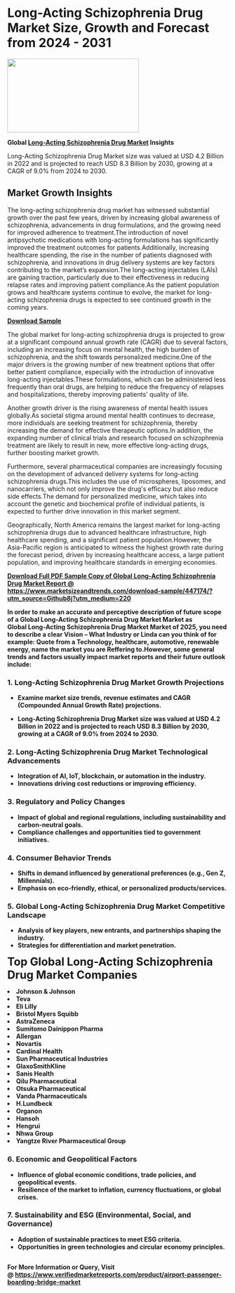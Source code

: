 <H1>Long-Acting Schizophrenia Drug Market Size, Growth and Forecast from 2024 - 2031</H1><img class="aligncenter size-medium wp-image-584254" src="https://thirdeyenews.in/wp-content/uploads/2024/09/Global-Market-Research-300x168.jpeg" alt="" width="300" height="168" /><p><strong>Global&nbsp;<a href="https://www.marketsizeandtrends.com/download-sample/447174/?utm_source=Github8j?utm_medium=220">Long-Acting Schizophrenia Drug Market</a> Insights</strong></p><p>Long-Acting Schizophrenia Drug Market size was valued at USD 4.2 Billion in 2022 and is projected to reach USD 8.3 Billion by 2030, growing at a CAGR of 9.0% from 2024 to 2030.</p><p><h2>Market Growth Insights</h2> <p>The long-acting schizophrenia drug market has witnessed substantial growth over the past few years, driven by increasing global awareness of schizophrenia, advancements in drug formulations, and the growing need for improved adherence to treatment.The introduction of novel antipsychotic medications with long-acting formulations has significantly improved the treatment outcomes for patients.Additionally, increasing healthcare spending, the rise in the number of patients diagnosed with schizophrenia, and innovations in drug delivery systems are key factors contributing to the market’s expansion.The long-acting injectables (LAIs) are gaining traction, particularly due to their effectiveness in reducing relapse rates and improving patient compliance.As the patient population grows and healthcare systems continue to evolve, the market for long-acting schizophrenia drugs is expected to see continued growth in the coming years.</p> <p><strong><a href="#">Download Sample</a></strong></p> <p>The global market for long-acting schizophrenia drugs is projected to grow at a significant compound annual growth rate (CAGR) due to several factors, including an increasing focus on mental health, the high burden of schizophrenia, and the shift towards personalized medicine.One of the major drivers is the growing number of new treatment options that offer better patient compliance, especially with the introduction of innovative long-acting injectables.These formulations, which can be administered less frequently than oral drugs, are helping to reduce the frequency of relapses and hospitalizations, thereby improving patients' quality of life.</p> <p>Another growth driver is the rising awareness of mental health issues globally.As societal stigma around mental health continues to decrease, more individuals are seeking treatment for schizophrenia, thereby increasing the demand for effective therapeutic options.In addition, the expanding number of clinical trials and research focused on schizophrenia treatment are likely to result in new, more effective long-acting drugs, further boosting market growth.</p> <p>Furthermore, several pharmaceutical companies are increasingly focusing on the development of advanced delivery systems for long-acting schizophrenia drugs.This includes the use of microspheres, liposomes, and nanocarriers, which not only improve the drug's efficacy but also reduce side effects.The demand for personalized medicine, which takes into account the genetic and biochemical profile of individual patients, is expected to further drive innovation in this market segment.</p> <p>Geographically, North America remains the largest market for long-acting schizophrenia drugs due to advanced healthcare infrastructure, high healthcare spending, and a significant patient population.However, the Asia-Pacific region is anticipated to witness the highest growth rate during the forecast period, driven by increasing healthcare access, a large patient population, and improving healthcare standards in emerging economies.</p> <p><strong><a href="#"></p><p><span class=""><strong>Download Full PDF Sample Copy of Global Long-Acting Schizophrenia Drug Market Report</strong> @ <a href="https://www.marketsizeandtrends.com/download-sample/447174/?utm_source=Github8j?utm_medium=220" target="_blank">https://www.marketsizeandtrends.com/download-sample/447174/?utm_source=Github8j?utm_medium=220</a></span></p><p>In order to make an accurate and perceptive description of future scope of a Global&nbsp;Long-Acting Schizophrenia Drug Market Market as Global&nbsp;Long-Acting Schizophrenia Drug Market Market of 2025, you need to describe a clear Vision &ndash; What Industry or Linda can you think of for example: Quote from a Technology, healthcare, automotive, renewable energy, name the market you are Reffering to.However, some general trends and factors usually impact market reports and their future outlook include:</p><h3>1.&nbsp;<strong>Long-Acting Schizophrenia Drug Market Growth Projections</strong></h3><ul><li>Examine market size trends, revenue estimates and CAGR (Compounded Annual Growth Rate) projections.</li><li><p>Long-Acting Schizophrenia Drug Market size was valued at USD 4.2 Billion in 2022 and is projected to reach USD 8.3 Billion by 2030, growing at a CAGR of 9.0% from 2024 to 2030.</p></li></ul><h3>2.&nbsp;<strong>Long-Acting Schizophrenia Drug Market Technological Advancements</strong></h3><ul><li>Integration of AI, IoT, blockchain, or automation in the industry.</li><li>Innovations driving cost reductions or improving efficiency.</li></ul><h3>3.&nbsp;<strong>Regulatory and Policy Changes</strong></h3><ul><li>Impact of global and regional regulations, including sustainability and carbon-neutral goals.</li><li>Compliance challenges and opportunities tied to government initiatives.</li></ul><h3>4.&nbsp;<strong>Consumer Behavior Trends</strong></h3><ul><li>Shifts in demand influenced by generational preferences (e.g., Gen Z, Millennials).</li><li>Emphasis on eco-friendly, ethical, or personalized products/services.</li></ul><h3>5.&nbsp;<strong>Global Long-Acting Schizophrenia Drug Market Competitive Landscape</strong></h3><ul><li>Analysis of key players, new entrants, and partnerships shaping the industry.</li><li>Strategies for differentiation and market penetration.</li></ul><p data-pm-slice="1 1 []"><span style="color: inherit; font-family: inherit; font-size: 25px;">Top Global Long-Acting Schizophrenia Drug Market Companies</span></p><div class="" data-test-id=""><p><li>Johnson & Johnson</li><li> Teva</li><li> Eli Lilly</li><li> Bristol Myers Squibb</li><li> AstraZeneca</li><li> Sumitomo Dainippon Pharma</li><li> Allergan</li><li> Novartis</li><li> Cardinal Health</li><li> Sun Pharmaceutical Industries</li><li> GlaxoSmithKline</li><li> Sanis Health</li><li> Qilu Pharmaceutical</li><li> Otsuka Pharmaceutical</li><li> Vanda Pharmaceuticals</li><li> H.Lundbeck</li><li> Organon</li><li> Hansoh</li><li> Hengrui</li><li> Nhwa Group</li><li> Yangtze River Pharmaceutical Group</li></p></div><h3>6.&nbsp;<strong>Economic and Geopolitical Factors</strong></h3><ul><li>Influence of global economic conditions, trade policies, and geopolitical events.</li><li>Resilience of the market to inflation, currency fluctuations, or global crises.</li></ul><h3>7.&nbsp;<strong>Sustainability and ESG (Environmental, Social, and Governance)</strong></h3><ul><li>Adoption of sustainable practices to meet ESG criteria.</li><li>Opportunities in green technologies and circular economy principles.</li></ul><h2><strong style="font-size: 14px;">For More Information or Query, Visit @&nbsp;</strong><a style="background-color: #ffffff; font-size: 14px;" href="https://www.marketsizeandtrends.com/report/long-acting-schizophrenia-drug-market/" target="_blank">https://www.verifiedmarketreports.com/product/airport-passenger-boarding-bridge-market</a></h2>